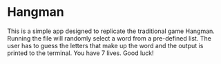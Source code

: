 # Hangman

This is a simple app designed to replicate the traditional game Hangman. Running the file will randomly select a word from a pre-defined list. The user has to guess the letters that make up the word and the output is printed to the terminal. You have 7 lives. Good luck!